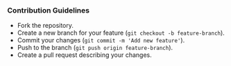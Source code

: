### Contribution Guidelines
- Fork the repository.
- Create a new branch for your feature (`git checkout -b feature-branch`).
- Commit your changes (`git commit -m 'Add new feature'`).
- Push to the branch (`git push origin feature-branch`).
- Create a pull request describing your changes.